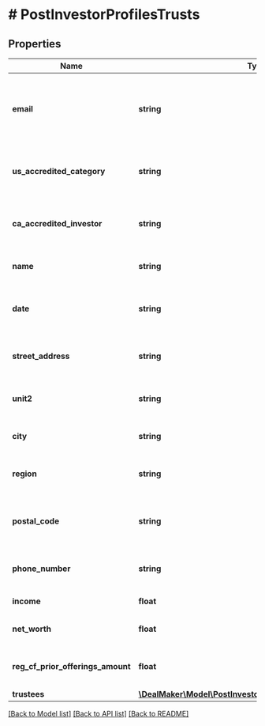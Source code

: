 # # PostInvestorProfilesTrusts

## Properties

Name | Type | Description | Notes
------------ | ------------- | ------------- | -------------
**email** | **string** | User email which is associated with investor profile (required). |
**us_accredited_category** | **string** | The United States accredited investor information. | [optional]
**ca_accredited_investor** | **string** | The Canadian accredited investor information. | [optional]
**name** | **string** | The name of the trust (required). | [optional]
**date** | **string** | The creation date of the trust (required). | [optional]
**street_address** | **string** | Trust street address of the trust (required). | [optional]
**unit2** | **string** | The street address line 2 of the trust. | [optional]
**city** | **string** | The city of the trust (required). | [optional]
**region** | **string** | The region or state of the trust (required). | [optional]
**postal_code** | **string** | The postal code or zipcode of the trust (required). | [optional]
**phone_number** | **string** | The phone number of the trust (required). | [optional]
**income** | **float** | The income of the trust. | [optional]
**net_worth** | **float** | The net worth of the trust. | [optional]
**reg_cf_prior_offerings_amount** | **float** | The prior offering amount of the trust. | [optional]
**trustees** | [**\DealMaker\Model\PostInvestorProfilesTrustsTrusteesInner[]**](PostInvestorProfilesTrustsTrusteesInner.md) |  | [optional]

[[Back to Model list]](../../README.md#models) [[Back to API list]](../../README.md#endpoints) [[Back to README]](../../README.md)
